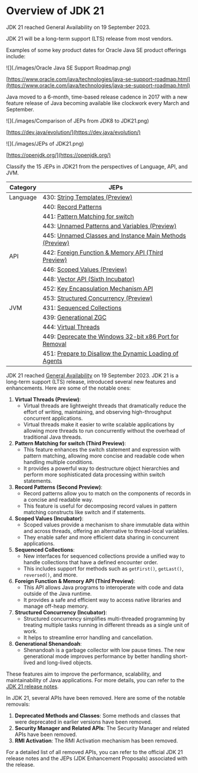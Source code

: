 # Overview of JDK 21

JDK 21 reached General Availability on 19 September 2023. 

JDK 21 will be a long-term support (LTS) release from most vendors.

Examples of some key product dates for Oracle Java SE product offerings include:

![](./images/Oracle Java SE Support Roadmap.png)

[https://www.oracle.com/java/technologies/java-se-support-roadmap.html](https://www.oracle.com/java/technologies/java-se-support-roadmap.html)

Java moved to a 6-month, time-based release cadence in 2017 with a new feature release of Java becoming available like clockwork every March and September.

![](./images/Comparison of JEPs from JDK8 to JDK21.png)

[https://dev.java/evolution/](https://dev.java/evolution/)

![](./images/JEPs of JDK21.png)

[https://openjdk.org/](https://openjdk.org/)

Classify the 15 JEPs in JDK21 from the perspectives of Language, API, and JVM.

| Category | JEPs                                                         |
| -------- | ------------------------------------------------------------ |
| Language | 430: [String Templates (Preview)](https://openjdk.org/jeps/430) |
|          | 440: [Record Patterns](https://openjdk.org/jeps/440)         |
|          | 441: [Pattern Matching for switch](https://openjdk.org/jeps/441) |
|          | 443: [Unnamed Patterns and Variables (Preview)](https://openjdk.org/jeps/443) |
|          | 445: [Unnamed Classes and Instance Main Methods (Preview)](https://openjdk.org/jeps/445) |
| API      | 442: [Foreign Function & Memory API (Third Preview)](https://openjdk.org/jeps/442) |
|          | 446: [Scoped Values (Preview)](https://openjdk.org/jeps/446) |
|          | 448: [Vector API (Sixth Incubator)](https://openjdk.org/jeps/448) |
|          | 452: [Key Encapsulation Mechanism API](https://openjdk.org/jeps/452) |
|          | 453: [Structured Concurrency (Preview)](https://openjdk.org/jeps/453) |
| JVM      | 431: [Sequenced Collections](https://openjdk.org/jeps/431)   |
|          | 439: [Generational ZGC](https://openjdk.org/jeps/439)        |
|          | 444: [Virtual Threads](https://openjdk.org/jeps/444)         |
|          | 449: [Deprecate the Windows 32-bit x86 Port for Removal](https://openjdk.org/jeps/449) |
|          | 451: [Prepare to Disallow the Dynamic Loading of Agents](https://openjdk.org/jeps/451) |



JDK 21 reached [General Availability](https://openjdk.org/projects/jdk8/milestones#General_Availability) on 19 September 2023. JDK 21 is a long-term support (LTS) release, introduced several new features and enhancements. Here are some of the notable ones:

1. **Virtual Threads (Preview)**:
   - Virtual threads are lightweight threads that dramatically reduce the effort of writing, maintaining, and observing high-throughput concurrent applications.
   - Virtual threads make it easier to write scalable applications by allowing more threads to run concurrently without the overhead of traditional Java threads.
2. **Pattern Matching for switch (Third Preview)**:
   - This feature enhances the switch statement and expression with pattern matching, allowing more concise and readable code when handling multiple conditions.
   - It provides a powerful way to destructure object hierarchies and perform more sophisticated data processing within switch statements.
3. **Record Patterns (Second Preview)**:
   - Record patterns allow you to match on the components of records in a concise and readable way.
   - This feature is useful for decomposing record values in pattern matching constructs like switch and if statements.
4. **Scoped Values (Incubator)**:
   - Scoped values provide a mechanism to share immutable data within and across threads, offering an alternative to thread-local variables.
   - They enable safer and more efficient data sharing in concurrent applications.
5. **Sequenced Collections**:
   - New interfaces for sequenced collections provide a unified way to handle collections that have a defined encounter order.
   - This includes support for methods such as `getFirst()`, `getLast()`, `reversed()`, and more.
6. **Foreign Function & Memory API (Third Preview)**:
   - This API allows Java programs to interoperate with code and data outside of the Java runtime.
   - It provides a safe and efficient way to access native libraries and manage off-heap memory.
7. **Structured Concurrency (Incubator)**:
   - Structured concurrency simplifies multi-threaded programming by treating multiple tasks running in different threads as a single unit of work.
   - It helps to streamline error handling and cancellation.
8. **Generational Shenandoah**:
   - Shenandoah is a garbage collector with low pause times. The new generational mode improves performance by better handling short-lived and long-lived objects.

These features aim to improve the performance, scalability, and maintainability of Java applications. For more details, you can refer to the [JDK 21 release notes](https://openjdk.java.net/projects/jdk/21/).



In JDK 21, several APIs have been removed. Here are some of the notable removals:

1. **Deprecated Methods and Classes**: Some methods and classes that were deprecated in earlier versions have been removed.
2. **Security Manager and Related APIs**: The Security Manager and related APIs have been removed.
3. **RMI Activation**: The RMI Activation mechanism has been removed.

For a detailed list of all removed APIs, you can refer to the official JDK 21 release notes and the JEPs (JDK Enhancement Proposals) associated with the release.
